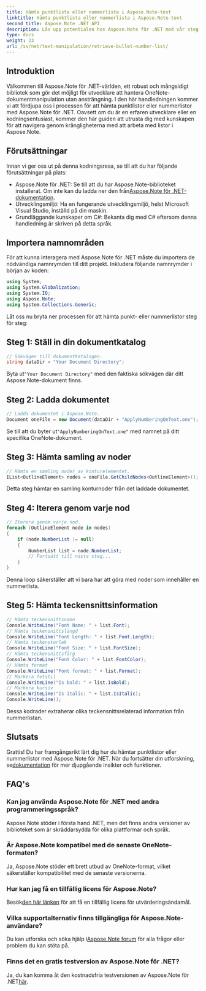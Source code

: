 ```yaml
---
title: Hämta punktlista eller nummerlista i Aspose.Note-text
linktitle: Hämta punktlista eller nummerlista i Aspose.Note-text
second_title: Aspose.Note .NET API
description: Lås upp potentialen hos Aspose.Note för .NET med vår steg-för-steg-guide för att hämta punkt- eller nummerlistor. Öka dina färdigheter i OneNote-dokumenthantering!
type: docs
weight: 23
url: /sv/net/text-manipulation/retrieve-bullet-number-list/
---
```

## Introduktion
Välkommen till Aspose.Note för .NET-världen, ett robust och mångsidigt bibliotek som gör det möjligt för utvecklare att hantera OneNote-dokumentmanipulation utan ansträngning. I den här handledningen kommer vi att fördjupa oss i processen för att hämta punktlistor eller nummerlistor med Aspose.Note för .NET. Oavsett om du är en erfaren utvecklare eller en kodningsentusiast, kommer den här guiden att utrusta dig med kunskapen för att navigera genom krångligheterna med att arbeta med listor i Aspose.Note.
## Förutsättningar
Innan vi ger oss ut på denna kodningsresa, se till att du har följande förutsättningar på plats:
-  Aspose.Note för .NET: Se till att du har Aspose.Note-biblioteket installerat. Om inte kan du ladda ner den från[Aspose.Note för .NET-dokumentation](https://reference.aspose.com/note/net/).
- Utvecklingsmiljö: Ha en fungerande utvecklingsmiljö, helst Microsoft Visual Studio, inställd på din maskin.
- Grundläggande kunskaper om C#: Bekanta dig med C# eftersom denna handledning är skriven på detta språk.
## Importera namnområden
För att kunna interagera med Aspose.Note för .NET måste du importera de nödvändiga namnrymden till ditt projekt. Inkludera följande namnrymder i början av koden:
```csharp
using System;
using System.Globalization;
using System.IO;
using Aspose.Note;
using System.Collections.Generic;
```
Låt oss nu bryta ner processen för att hämta punkt- eller nummerlistor steg för steg:
## Steg 1: Ställ in din dokumentkatalog
```csharp
// Sökvägen till dokumentkatalogen.
string dataDir = "Your Document Directory";
```
 Byta ut`"Your Document Directory"` med den faktiska sökvägen där ditt Aspose.Note-dokument finns.
## Steg 2: Ladda dokumentet
```csharp
// Ladda dokumentet i Aspose.Note.
Document oneFile = new Document(dataDir + "ApplyNumberingOnText.one");
```
 Se till att du byter ut`"ApplyNumberingOnText.one"` med namnet på ditt specifika OneNote-dokument.
## Steg 3: Hämta samling av noder
```csharp
// Hämta en samling noder av konturelementet.
IList<OutlineElement> nodes = oneFile.GetChildNodes<OutlineElement>();
```
Detta steg hämtar en samling konturnoder från det laddade dokumentet.
## Steg 4: Iterera genom varje nod
```csharp
// Iterera genom varje nod.
foreach (OutlineElement node in nodes)
{
    if (node.NumberList != null)
    {
        NumberList list = node.NumberList;
        // Fortsätt till nästa steg...
    }
}
```
Denna loop säkerställer att vi bara har att göra med noder som innehåller en nummerlista.
## Steg 5: Hämta teckensnittsinformation
```csharp
// Hämta teckensnittsnamn
Console.WriteLine("Font Name: " + list.Font);
// Hämta teckensnittslängd
Console.WriteLine("Font Length: " + list.Font.Length);
// Hämta teckenstorlek
Console.WriteLine("Font Size: " + list.FontSize);
// Hämta teckensnittsfärg
Console.WriteLine("Font Color: " + list.FontColor);
// Hämta format
Console.WriteLine("Font format: " + list.Format);
// Markera fetstil
Console.WriteLine("Is bold: " + list.IsBold);
// Markera kursiv
Console.WriteLine("Is italic: " + list.IsItalic);
Console.WriteLine();
```
Dessa kodrader extraherar olika teckensnittsrelaterad information från nummerlistan.
## Slutsats
 Grattis! Du har framgångsrikt lärt dig hur du hämtar punktlistor eller nummerlistor med Aspose.Note för .NET. När du fortsätter din utforskning, se[dokumentation](https://reference.aspose.com/note/net/) för mer djupgående insikter och funktioner.
## FAQ's
### Kan jag använda Aspose.Note för .NET med andra programmeringsspråk?
Aspose.Note stöder i första hand .NET, men det finns andra versioner av biblioteket som är skräddarsydda för olika plattformar och språk.
### Är Aspose.Note kompatibel med de senaste OneNote-formaten?
Ja, Aspose.Note stöder ett brett utbud av OneNote-format, vilket säkerställer kompatibilitet med de senaste versionerna.
### Hur kan jag få en tillfällig licens för Aspose.Note?
 Besök[den här länken](https://purchase.aspose.com/temporary-license/) för att få en tillfällig licens för utvärderingsändamål.
### Vilka supportalternativ finns tillgängliga för Aspose.Note-användare?
Du kan utforska och söka hjälp i[Aspose.Note forum](https://forum.aspose.com/c/note/28) för alla frågor eller problem du kan stöta på.
### Finns det en gratis testversion av Aspose.Note för .NET?
 Ja, du kan komma åt den kostnadsfria testversionen av Aspose.Note för .NET[här](https://releases.aspose.com/).